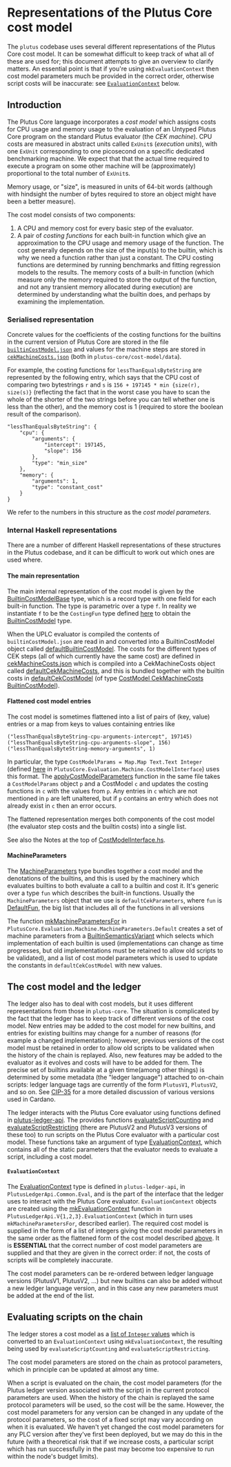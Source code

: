 # Representations of the Plutus Core cost model

The `plutus` codebase uses several different representations of the Plutus Core
cost model.  It can be somewhat difficult to keep track of what all of these are
used for; this document attempts to give an overview to clarify matters.  An
essential point is that if you're using `mkEvaluationContext` then cost model
parameters much be provided in the correct order, otherwise script costs
will be inaccurate: see [`EvaluationContext`](#evaluationcontext) below.

## Introduction

The Plutus Core language incorporates a _cost model_ which assigns costs for CPU
usage and memory usage to the evaluation of an Untyped Plutus Core program on
the standard Plutus evaluator (the _CEK machine_).  CPU costs are measured in
abstract units called `ExUnit`s (_execution units_), with one `ExUnit`
corresponding to one picosecond on a specific dedicated benchmarking machine.
We expect that that the actual time required to execute a program on some other
machine will be (approximately) proportional to the total number of `ExUnit`s.

Memory usage, or "size", is measured in units of 64-bit words (although with
hindsight the number of bytes required to store an object might have been a
better measure).

The cost model consists of two components:

  1. A CPU and memory cost for every basic step of the evaluator. 
  2. A pair of _costing functions_ for each built-in function which give an
     approximation to the CPU usage and memory usage of the function.  The cost
     generally depends on the size of the input(s) to the builtin, which is why
     we need a function rather than just a constant.  The CPU costing functions are
     determined by running benchmarks and fitting regression models to the
     results.  The memory costs of a built-in function (which measure only the
     memory required to store the output of the function, and not any transient
     memory allocated during execution) are determined by understanding what the
     builtin does, and perhaps by examining the implementation.

### Serialised representation

Concrete values for the coefficients of the costing functions for the builtins
in the current version of Plutus Core are stored in the file
[`builtinCostModel.json`](https://github.com/input-output-hk/plutus/blob/master/plutus-core/cost-model/data/builtinCostModel.json)
and values for the machine steps are stored in
[`cekMachineCosts.json`](https://github.com/input-output-hk/plutus/blob/master/plutus-core/cost-model/data/cekMachineCosts.json
) (both in `plutus-core/cost-model/data`).

For example, the costing functions for `lessThanEqualsByteString` are
represented by the following entry, which says that the CPU cost of comparing
two bytestrings `r` and `s` is `156 + 197145 * min {size(r), size(s)}`
(reflecting the fact that in the worst case you have to scan the whole of the
shorter of the two strings before you can tell whether one is less than the
other), and the memory cost is 1 (required to store the boolean result of the
comparison).

    "lessThanEqualsByteString": {
        "cpu": {
            "arguments": {
                "intercept": 197145,
                "slope": 156
            },
            "type": "min_size"
        },
        "memory": {
            "arguments": 1,
            "type": "constant_cost"
        }
    }

We refer to the numbers in this structure as the _cost model parameters_.


### Internal Haskell representations
There are a number of different Haskell representations of these structures in the Plutus codebase,
and it can be difficult to work out which ones are used where.

#### The main representation

The main internal representation of the cost model is given by the
[BuiltinCostModelBase](https://github.com/input-output-hk/plutus/blob/e773e58ea0e4a8088fed0ea5f934a7c413caa5b3/plutus-core/plutus-core/src/PlutusCore/Evaluation/Machine/BuiltinCostModel.hs#L70)
type, which is a record type with one field for each built-in function. The type
is parametric over a type `f`.  In reality we instantiate `f` to be the
`CostingFun` type defined
[here](https://github.com/input-output-hk/plutus/blob/e773e58ea0e4a8088fed0ea5f934a7c413caa5b3/plutus-core/plutus-core/src/PlutusCore/Evaluation/Machine/CostingFun/Core.hs#L75)
to obtain the [BuiltinCostModel](https://github.com/input-output-hk/plutus/blob/e773e58ea0e4a8088fed0ea5f934a7c413caa5b3/plutus-core/plutus-core/src/PlutusCore/Evaluation/Machine/BuiltinCostModel.hs#L57) type.

When the UPLC evaluator is compiled the contents of `builtinCostModel.json` are
read in and converted into a BuiltinCostModel object called
[defaultBuiltinCostModel](https://github.com/input-output-hk/plutus/blob/e773e58ea0e4a8088fed0ea5f934a7c413caa5b3/plutus-core/plutus-core/src/PlutusCore/Evaluation/Machine/ExBudgetingDefaults.hs#L36).
The costs for the different types of CEK steps (all of which currently have the
same cost) are defined in
[cekMachineCosts.json](https://github.com/input-output-hk/plutus/blob/master/plutus-core/cost-model/data/cekMachineCosts.json)
which is compiled into a CekMachineCosts object called [defaultCekMachineCosts](https://github.com/input-output-hk/plutus/blob/b321575d9266b3358b9e728d064fc0bee4f355d7/plutus-core/plutus-core/src/PlutusCore/Evaluation/Machine/ExBudgetingDefaults.hs#L65),
and this is bundled together with the builtin costs in [defaultCekCostModel](https://github.com/input-output-hk/plutus/blob/b321575d9266b3358b9e728d064fc0bee4f355d7/plutus-core/plutus-core/src/PlutusCore/Evaluation/Machine/ExBudgetingDefaults.hs#L69) (of
type [CostModel CekMachineCosts BuiltinCostModel](https://github.com/input-output-hk/plutus/blob/e773e58ea0e4a8088fed0ea5f934a7c413caa5b3/plutus-core/plutus-core/src/PlutusCore/Evaluation/Machine/MachineParameters.hs#L28)).

#### Flattened cost model entries
The cost model is sometimes flattened into a list of pairs of (key, value)
entries or a map from keys to values containing entries like
```
("lessThanEqualsByteString-cpu-arguments-intercept", 197145)
("lessThanEqualsByteString-cpu-arguments-slope", 156)
("lessThanEqualsByteString-memory-arguments", 1)
```

In particular, the type `CostModelParams = Map.Map Text.Text Integer` (defined
[here](https://github.com/input-output-hk/plutus/blob/b321575d9266b3358b9e728d064fc0bee4f355d7/plutus-core/plutus-core/src/PlutusCore/Evaluation/Machine/CostModelInterface.hs#L147)
in `PlutusCore.Evaluation.Machine.CostModelInterface`) uses this format.  The
[applyCostModelParameters](https://github.com/input-output-hk/plutus/blob/e773e58ea0e4a8088fed0ea5f934a7c413caa5b3/plutus-core/plutus-core/src/PlutusCore/Evaluation/Machine/CostModelInterface.hs#L273)
function in the same file takes a `CostModelParams` object `p` and a CostModel `c`
and updates the costing functions in `c` with the values from `p`.  Any entries
in `c` which are not mentioned in `p` are left unaltered, but if `p` contains an
entry which does not already exist in `c` then an error occurs.

The flattened representation merges both components of the cost model (the
evaluator step costs and the builtin costs) into a single list.

See also the Notes at the top of
[CostModelInterface.hs](https://github.com/input-output-hk/plutus/blob/e773e58ea0e4a8088fed0ea5f934a7c413caa5b3/plutus-core/plutus-core/src/PlutusCore/Evaluation/Machine/CostModelInterface.hs).


#### MachineParameters

The [MachineParameters](https://github.com/input-output-hk/plutus/blob/e773e58ea0e4a8088fed0ea5f934a7c413caa5b3/plutus-core/plutus-core/src/PlutusCore/Evaluation/Machine/MachineParameters.hs#L39) type bundles together a cost model and the denotations of
the builtins, and this is used by the machinery which evaluates builtins to both
evaluate a call to a builtin and cost it.  It's generic over a type `fun` which
describes the built-in functions.  Usually the `MachineParameters` object that we
use is `defaultCekParameters`, where `fun` is
[DefaultFun](https://github.com/input-output-hk/plutus/blob/b321575d9266b3358b9e728d064fc0bee4f355d7/plutus-core/plutus-core/src/PlutusCore/Default/Builtins.hs#L53),
the big list that includes all of the functions in all versions

The function
[mkMachineParametersFor](https://github.com/input-output-hk/plutus/blob/e773e58ea0e4a8088fed0ea5f934a7c413caa5b3/plutus-core/plutus-core/src/PlutusCore/Evaluation/Machine/MachineParameters/Default.hs#L42)
in `PlutusCore.Evaluation.Machine.MachineParameters.Default` creates a set of
machine parameters from a
[BuiltinSemanticsVariant](https://github.com/input-output-hk/plutus/blob/3617b1f318c1af25202b3ecec098ce18d3b7c875/plutus-core/plutus-core/src/PlutusCore/Default/Builtins.hs#L1056)
which selects which implementation of each builtin is used (implementations can
change as time progresses, but old implementations must be retained to allow old
scripts to be validated), and a list of cost model parameters which is used to
update the constants in `defaultCekCostModel` with new values.


## The cost model and the ledger

The ledger also has to deal with cost models, but it uses different
representations from those in `plutus-core`.  The situation is complicated by
the fact that the ledger has to keep track of different versions of the cost
model.  New entries may be added to the cost model for new builtins, and entries
for existing builtins may change for a number of reasons (for example a changed
implementation); however, previous versions of the cost model must be retained
in order to allow old scripts to be validated when the history of the chain is
replayed.  Also, new features may be added to the evaluator as it evolves and
costs will have to be added for them.  The precise set of builtins available at
a given time(among other things) is determined by some metadata (the "ledger
language") attached to on-chain scripts: ledger language tags are currently of
the form `PlutusV1`, `PlutusV2`, and so on.  See
[CIP-35](https://cips.cardano.org/cips/cip35/) for a more detailed discussion of
various versions used in Cardano.

The ledger interacts with the Plutus Core evaluator using functions defined in
[plutus-ledger-api](https://github.com/input-output-hk/plutus/tree/master/plutus-ledger-api).
The provides functions
[evaluateScriptCounting](https://github.com/input-output-hk/plutus/blob/e773e58ea0e4a8088fed0ea5f934a7c413caa5b3/plutus-ledger-api/src/PlutusLedgerApi/V1.hs#L158)
and
[evaluateScriptRestricting](https://github.com/input-output-hk/plutus/blob/e773e58ea0e4a8088fed0ea5f934a7c413caa5b3/plutus-ledger-api/src/PlutusLedgerApi/V1.hs#L173)
(there are PlutusV2 and PlutusV3 versions of these too) to run scripts on the
Plutus Core evaluator with a particular cost model.  These functions take an
argument of type
[EvaluationContext](https://github.com/input-output-hk/plutus/blob/b321575d9266b3358b9e728d064fc0bee4f355d7/plutus-ledger-api/src/PlutusLedgerApi/Common/Eval.hs#L116),
which contains all of the static parameters that the evaluator needs to evaluate
a script, including a cost model.  

#### `EvaluationContext`

The
[EvaluationContext](https://github.com/input-output-hk/plutus/blob/b321575d9266b3358b9e728d064fc0bee4f355d7/plutus-ledger-api/src/PlutusLedgerApi/Common/Eval.hs#L116)
type is defined in `plutus-ledger-api`, in `PlutusLedgerApi.Common.Eval`, and is
the part of the interface that the ledger uses to interact with the Plutus Core
evaluator.  `EvaluationContext` objects are created using the
[mkEvaluationContext](https://github.com/input-output-hk/plutus/blob/e773e58ea0e4a8088fed0ea5f934a7c413caa5b3/plutus-ledger-api/src/PlutusLedgerApi/V1/EvaluationContext.hs#L28)
function in `PlutusLedgerApi.V{1,2,3}.EvaluationContext` (which in turn uses
`mkMachineParametersFor`, described earlier). The required cost model is
supplied in the form of a list of integers giving the cost model parameters in
the same order as the flattened form of the cost model described
[above](#flattened-cost-model-entries).  It is **ESSENTIAL** that the correct
number of cost model parameters are supplied and that they are given in the
correct order: if not, the costs of scripts will be completely inaccurate.

The cost model parameters can be re-ordered between ledger language versions
(PlutusV1, PlutusV2, ...) but new builtins can also be added without a new
ledger language version, and in this case any new parameters must be added at
the end of the list.

## Evaluating scripts on the chain

The ledger stores a cost model as a [list of `Integer`
values](https://github.com/input-output-hk/cardano-ledger/blob/330b42db03fec425ad72c98cb6931f979e59941b/eras/alonzo/impl/src/Cardano/Ledger/Alonzo/Scripts.hs#L330)
which is converted to an `EvaluationContext` using `mkEvaluationContext`, the
resulting being used by `evaluateScriptCounting` and `evaluateScriptRestricting`.

The cost model parameters are stored on the chain as protocol parameters, which
in principle can be updated at almost any time.


When a script is evaluated on the chain, the cost model parameters (for the
Plutus ledger version associated with the script) in the current protocol
parameters are used.  When the history of the chain is replayed the same
protocol parameters will be used, so the cost will be the same.  However, the
cost model parameters for any version can be changed in any update of the
protocol parameters, so the cost of a fixed script may vary according on when it
is evaluated.  We haven't yet changed the cost model parameters for any PLC
version after they've first been deployed, but we may do this in the future
(with a theoretical risk that if we increase costs, a particular script which
has run successfully in the past may become too expensive to run within the
node's budget limits).



